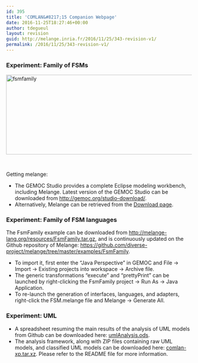 ```yaml
---
id: 395
title: 'COMLAN&#8217;15 Companion Webpage'
date: 2016-11-25T18:27:46+00:00
author: tdegueul
layout: revision
guid: http://melange.inria.fr/2016/11/25/343-revision-v1/
permalink: /2016/11/25/343-revision-v1/
---
```

### Experiment: Family of FSMs

[<img class="aligncenter wp-image-344" src="http://melange.inria.fr/wp-content/uploads/2016/10/fsmfamily-1024x369.png" alt="fsmfamily" width="600" height="216" srcset="http://melange.inria.fr/wp-content/uploads/2016/10/fsmfamily-1024x369.png 1024w, http://melange.inria.fr/wp-content/uploads/2016/10/fsmfamily-300x108.png 300w, http://melange.inria.fr/wp-content/uploads/2016/10/fsmfamily-768x277.png 768w, http://melange.inria.fr/wp-content/uploads/2016/10/fsmfamily.png 1172w" sizes="(max-width: 600px) 100vw, 600px" />](http://melange.inria.fr/wp-content/uploads/2016/10/fsmfamily.png)

&nbsp;

Getting melange:

  * The GEMOC Studio provides a complete Eclipse modeling workbench, including Melange. Latest version of the GEMOC Studio can be downloaded from <http://gemoc.org/studio-download/>.
  * Alternatively, Melange can be retrieved from the [Download page](http://melange.inria.fr/download/).

### Experiment: Family of FSM languages

The FsmFamily example can be downloaded from <http://melange-lang.org/resources/FsmFamily.tar.gz>, and is continuously updated on the Github repository of Melange: <https://github.com/diverse-project/melange/tree/master/examples/FsmFamily>.

  * To import it, first enter the &#8220;Java Perspective&#8221; in GEMOC and File -> Import -> Existing projects into workspace -> Archive file.
  * The generic transformations &#8220;execute&#8221; and &#8220;prettyPrint&#8221; can be launched by right-clicking the FsmFamily project -> Run As -> Java Application.
  * To re-launch the generation of interfaces, languages, and adapters, right-click the FSM.melange file and Melange -> Generate All.

### Experiment: UML

  * A spreadsheet resuming the main results of the analysis of UML models from Github can be downloaded here: [umlAnalysis.ods](http://melange-lang.org/resources/umlAnalysis.ods).
  * The analysis framework, along with ZIP files containing raw UML models, and classified UML models can be downloaded here: [comlan-xp.tar.xz](http://people.irisa.fr/Thomas.Degueule/comlan15/comlan-xp.tar.xz). Please refer to the README file for more information.